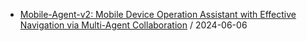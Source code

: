 - [Mobile-Agent-v2: Mobile Device Operation Assistant with Effective Navigation via Multi-Agent Collaboration](https://github.com/deep-diver/hf-daily-paper-newsletter/blob/main/archive/95/2024-06-06+Mobile-Agent-v2%3A+Mobile+Device+Operation+Assistant+with+Effective+Navigation+via+Multi-Agent+Collaboration.yaml) / 2024-06-06
